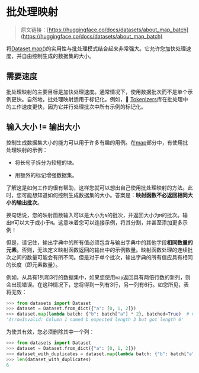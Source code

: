 # 批处理映射

> 原文链接：[https://huggingface.co/docs/datasets/about_map_batch](https://huggingface.co/docs/datasets/about_map_batch)

将[Dataset.map()](/docs/datasets/v2.17.0/en/package_reference/main_classes#datasets.Dataset.map)的实用性与批处理模式结合起来非常强大。它允许您加快处理速度，并自由控制生成的数据集的大小。

## 需要速度

批处理映射的主要目标是加快处理速度。通常情况下，使用数据批次而不是单个示例更快。自然地，批处理映射适用于标记化。例如，🤗 [Tokenizers](https://huggingface.co/docs/tokenizers/python/latest/)库在批处理中的工作速度更快，因为它并行处理批次中所有示例的标记化。

## 输入大小 != 输出大小

控制生成数据集大小的能力可以用于许多有趣的用例。在[map](#map)部分中，有使用批处理映射的示例：

+   将长句子拆分为较短的块。

+   用额外的标记增强数据集。

了解这是如何工作的很有帮助，这样您就可以想出自己使用批处理映射的方法。此时，您可能想知道如何控制生成数据集的大小。答案是：**映射函数不必返回相同大小的输出批次**。

换句话说，您的映射函数输入可以是大小为`N`的批次，并返回大小为`M`的批次。输出`M`可以大于或小于`N`。这意味着您可以连接示例，将其分割，并甚至添加更多示例！

但是，请记住，输出字典中的所有值必须包含与输出字典中的其他字段**相同数量的元素**。否则，无法定义映射函数返回的输出中的示例数量。映射函数处理的连续批次之间的数量可能会有所不同。但是对于单个批次，输出字典的所有值应具有相同的长度（即元素数量）。

例如，从具有1列和3行的数据集中，如果您使用`map`返回具有两倍行数的新列，则会出现错误。在这种情况下，您将得到一列有3行，另一列有6行。如您所见，表将无效：

```py
>>> from datasets import Dataset
>>> dataset = Dataset.from_dict({"a": [0, 1, 2]})
>>> dataset.map(lambda batch: {"b": batch["a"] * 2}, batched=True)  # new column with 6 elements: [0, 1, 2, 0, 1, 2]
'ArrowInvalid: Column 1 named b expected length 3 but got length 6'
```

为使其有效，您必须删除其中一个列：

```py
>>> from datasets import Dataset
>>> dataset = Dataset.from_dict({"a": [0, 1, 2]})
>>> dataset_with_duplicates = dataset.map(lambda batch: {"b": batch["a"] * 2}, remove_columns=["a"], batched=True)
>>> len(dataset_with_duplicates)
6
```
